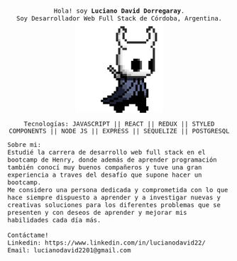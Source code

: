 <p align="center">
  <br>
  <samp>
    Hola! soy <b>Luciano David Dorregaray</b>.
    <br>Soy Desarrollador Web Full Stack de Córdoba, Argentina.<br>

</samp>

  <img src="https://raw.githubusercontent.com/TanZng/TanZng/master/assets/hollor_knight3.gif" width="200"/>

</p>

<samp align="center">
<p>
Tecnologías:
JAVASCRIPT || REACT || REDUX || STYLED COMPONENTS || NODE JS || EXPRESS || SEQUELIZE || POSTGRESQL
</p>

</samp>
<samp>
Sobre mi:
 <br>Estudié la carrera de desarrollo web full stack en el bootcamp de Henry, donde además de aprender programación también conocí muy buenos compañeros y tuve una gran experiencia a traves del desafío que supone hacer un bootcamp.
 <br>Me considero una persona dedicada y comprometida con lo que hace siempre dispuesto a aprender y a investigar nuevas y creativas soluciones para los diferentes problemas que se presenten y con deseos de aprender y mejorar mis habilidades cada día más.
  <br>
  <br>Contáctame!
  <br> Linkedin: https://www.linkedin.com/in/lucianodavid22/
  <br> Email: lucianodavid2201@gmail.com 
</samp>

